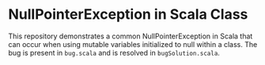 # NullPointerException in Scala Class

This repository demonstrates a common NullPointerException in Scala that can occur when using mutable variables initialized to null within a class. The bug is present in `bug.scala` and is resolved in `bugSolution.scala`.